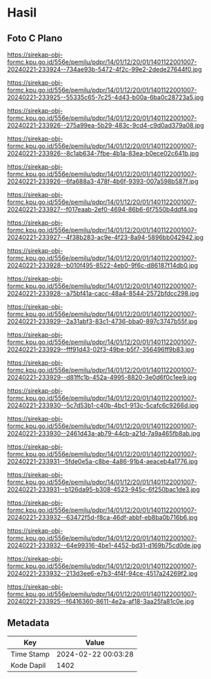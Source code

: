 # Hasil

## Foto C Plano

https://sirekap-obj-formc.kpu.go.id/556e/pemilu/pdpr/14/01/12/20/01/1401122001007-20240221-233924--734ae93b-5472-4f2c-99e2-2dede27644f0.jpg

https://sirekap-obj-formc.kpu.go.id/556e/pemilu/pdpr/14/01/12/20/01/1401122001007-20240221-233925--55335c65-7c25-4d43-b00a-6ba0c28723a5.jpg

https://sirekap-obj-formc.kpu.go.id/556e/pemilu/pdpr/14/01/12/20/01/1401122001007-20240221-233926--275a99ea-5b29-483c-9cd4-c9d0ad379a08.jpg

https://sirekap-obj-formc.kpu.go.id/556e/pemilu/pdpr/14/01/12/20/01/1401122001007-20240221-233926--8c1ab634-7fbe-4b1a-83ea-b0ece02c641b.jpg

https://sirekap-obj-formc.kpu.go.id/556e/pemilu/pdpr/14/01/12/20/01/1401122001007-20240221-233926--6fa688a3-478f-4b6f-9393-007a598b587f.jpg

https://sirekap-obj-formc.kpu.go.id/556e/pemilu/pdpr/14/01/12/20/01/1401122001007-20240221-233927--f017eaab-2ef0-4694-86b6-6f7550b4ddf4.jpg

https://sirekap-obj-formc.kpu.go.id/556e/pemilu/pdpr/14/01/12/20/01/1401122001007-20240221-233927--4f38b283-ac9e-4f23-8a94-5896bb042942.jpg

https://sirekap-obj-formc.kpu.go.id/556e/pemilu/pdpr/14/01/12/20/01/1401122001007-20240221-233928--b010f495-8522-4eb0-9f6c-d86187f14db0.jpg

https://sirekap-obj-formc.kpu.go.id/556e/pemilu/pdpr/14/01/12/20/01/1401122001007-20240221-233928--a75bf41a-cacc-48a4-8544-2572bfdcc298.jpg

https://sirekap-obj-formc.kpu.go.id/556e/pemilu/pdpr/14/01/12/20/01/1401122001007-20240221-233929--2a31abf3-83c1-4736-bba0-897c3747b55f.jpg

https://sirekap-obj-formc.kpu.go.id/556e/pemilu/pdpr/14/01/12/20/01/1401122001007-20240221-233929--fff91d43-02f3-49be-b5f7-356496ff9b83.jpg

https://sirekap-obj-formc.kpu.go.id/556e/pemilu/pdpr/14/01/12/20/01/1401122001007-20240221-233929--d81ffc1b-452a-4995-8820-3e0d6f0c1ee9.jpg

https://sirekap-obj-formc.kpu.go.id/556e/pemilu/pdpr/14/01/12/20/01/1401122001007-20240221-233930--5c7d53b1-c40b-4bc1-913c-5cafc6c9266d.jpg

https://sirekap-obj-formc.kpu.go.id/556e/pemilu/pdpr/14/01/12/20/01/1401122001007-20240221-233930--2461d43a-ab79-44cb-a21d-7a9a465fb8ab.jpg

https://sirekap-obj-formc.kpu.go.id/556e/pemilu/pdpr/14/01/12/20/01/1401122001007-20240221-233931--5fde0e5a-c8be-4a86-91b4-aeaceb4a1776.jpg

https://sirekap-obj-formc.kpu.go.id/556e/pemilu/pdpr/14/01/12/20/01/1401122001007-20240221-233931--b126da95-b308-4523-945c-6f250bac1de3.jpg

https://sirekap-obj-formc.kpu.go.id/556e/pemilu/pdpr/14/01/12/20/01/1401122001007-20240221-233932--63472f5d-f8ca-46df-abbf-eb8ba0b716b6.jpg

https://sirekap-obj-formc.kpu.go.id/556e/pemilu/pdpr/14/01/12/20/01/1401122001007-20240221-233932--64e99316-4be1-4452-bd31-d169b75cd0de.jpg

https://sirekap-obj-formc.kpu.go.id/556e/pemilu/pdpr/14/01/12/20/01/1401122001007-20240221-233932--213d3ee6-e7b3-4f4f-94ce-4517a24269f2.jpg

https://sirekap-obj-formc.kpu.go.id/556e/pemilu/pdpr/14/01/12/20/01/1401122001007-20240221-233925--f6416360-8611-4e2a-af18-3aa25fa81c0e.jpg


## Metadata

| Key        | Value               |
| ---------- | ------------------- |
| Time Stamp | 2024-02-22 00:03:28 |
| Kode Dapil | 1402                |



